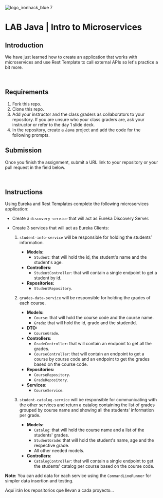 ![logo_ironhack_blue 7](https://user-images.githubusercontent.com/23629340/40541063-a07a0a8a-601a-11e8-91b5-2f13e4e6b441.png)

# LAB Java | Intro to Microservices

## Introduction

We have just learned how to create an application that works with microservices and use Rest Template to call external APIs so let's practice a bit more.

<br>

## Requirements

1. Fork this repo.
2. Clone this repo.
3. Add your instructor and the class graders as collaborators to your repository. If you are unsure who your class graders are, ask your instructor or refer to the day 1 slide deck.
4. In the repository, create a Java project and add the code for the following prompts.

## Submission

Once you finish the assignment, submit a URL link to your repository or your pull request in the field below.

<br>

## Instructions

Using Eureka and Rest Templates complete the following microservices application:

- Create a `discovery-service` that will act as Eureka Discovery Server.
- Create 3 services that will act as Eureka Clients:

  1. `student-info-service` will be responsible for holding the students’ information.
     - **Models:**
       - `Student`: that will hold the id, the student's name and the student's age.
     - **Controllers:**
       - `StudentController`: that will contain a single endpoint to get a student by id.
     - **Repositories:**
       - `StudentRepository`.

  2. `grades-data-service` will be responsible for holding the grades of each course.
     - **Models:**
       - `Course`: that will hold the course code and the course name.
       - `Grade`: that will hold the id, grade and the studentId.
     - **DTO:**
       - `CourseGrade`.
     - **Controllers:**
       - `GradeController`: that will contain an endpoint to get all the grades.
       - `CourseController`: that will contain an endpoint to get a course by course code and an endpoint to get the grades based on the course code.
     - **Repositories:**
       - `CourseRepository`.
       - `GradeRepository`.
     - **Services:**
       - `CourseService`.

  3. `student-catalog-service` will be responsible for communicating with the other services and return a catalog containing the list of grades grouped by course name and showing all the students' information per grade.
     - **Models:**
       - `Catalog`: that will hold the course name and a list of the students' grades.
       - `StudentGrade`: that will hold the student's name, age and the respective grade.
       - All other needed models.
     - **Controllers:**
       - `CatalogController`: that will contain a single endpoint to get the students' catalog per course based on the course code.

**Note:** You can add data for each service using the `CommandLineRunner` for simpler data insertion and testing.

Aquí irán los repositorios que llevan a cada proyecto...